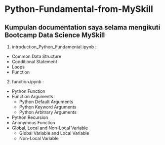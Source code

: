 Python-Fundamental-from-MySkill
==
Kumpulan documentation saya selama mengikuti Bootcamp Data Science MySkill
--
1. introduction_Python_Fundamental.ipynb : 
- Common Data Structure
- Conditional Statement
- Loops
- Function

2. function.ipynb :
- Python Function
- Function Arguments
  - Python Default Arguments
  - Python Keyword Arguments
  - Python Arbitrary Arguments
- Python Recursion
- Anonymous Function
- Global, Local and Non-Local Variable
  - Global Variable and Local Variable
  - Non-Local Variable
